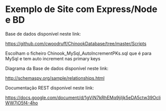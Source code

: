 # Exemplo de Site com Express/Node e BD

Base de dados disponível neste link:

https://github.com/cwoodruff/ChinookDatabase/tree/master/Scripts

Escolham o ficheiro Chinook_MySql_AutoIncrementPKs.sql que é para MySql e tem auto increment nas primary keys


Diagrama da Base de dados disponível neste link:

http://schemaspy.org/sample/relationships.html

Documentação REST disponível neste link:

https://docs.google.com/document/d/1gViN7kRhEMq9jiIjk5eDA5ctw39OcliWW7jO5f4-4ho